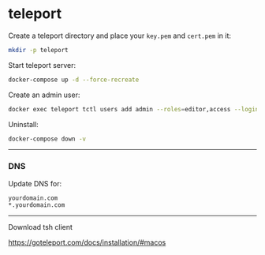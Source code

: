 # teleport

Create a teleport directory and place your `key.pem` and `cert.pem` in it:
```bash
mkdir -p teleport
```

Start teleport server:
```bash
docker-compose up -d --force-recreate
```

Create an admin user:
```bash
docker exec teleport tctl users add admin --roles=editor,access --logins=root,ubuntu,ec2-user
```

Uninstall:
```bash
docker-compose down -v
```

---

### DNS

Update DNS for:
```
yourdomain.com
*.yourdomain.com
```

---

Download tsh client

https://goteleport.com/docs/installation/#macos

